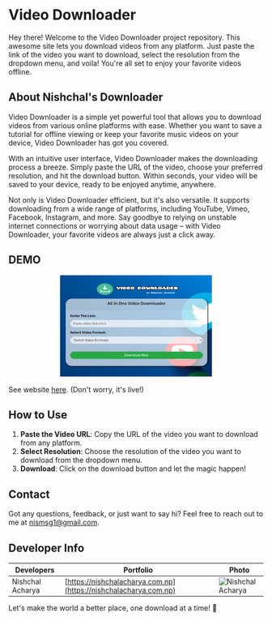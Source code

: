 # Video Downloader
 


Hey there! Welcome to the Video Downloader project repository. This awesome site lets you download videos from any platform. Just paste the link of the video you want to download, select the resolution from the dropdown menu, and voila! You're all set to enjoy your favorite videos offline.

## About Nishchal's Downloader
Video Downloader is a simple yet powerful tool that allows you to download videos from various online platforms with ease. Whether you want to save a tutorial for offline viewing or keep your favorite music videos on your device, Video Downloader has got you covered.

With an intuitive user interface, Video Downloader makes the downloading process a breeze. Simply paste the URL of the video, choose your preferred resolution, and hit the download button. Within seconds, your video will be saved to your device, ready to be enjoyed anytime, anywhere.

Not only is Video Downloader efficient, but it's also versatile. It supports downloading from a wide range of platforms, including YouTube, Vimeo, Facebook, Instagram, and more. Say goodbye to relying on unstable internet connections or worrying about data usage – with Video Downloader, your favorite videos are always just a click away.

## DEMO

<div align="center">
  <img src="img/videoDownloader.png" alt="Image" width="300" height="200">
</div>

See website [here](https://nishchalacharya.com.np/projects/videoDownloader/). (Don't worry, it's live!)

## How to Use

1. **Paste the Video URL**: Copy the URL of the video you want to download from any platform.
2. **Select Resolution**: Choose the resolution of the video you want to download from the dropdown menu.
3. **Download**: Click on the download button and let the magic happen!

## Contact

Got any questions, feedback, or just want to say hi? Feel free to reach out to me at nismsg1@gmail.com.

## Developer Info

| Developers         | Portfolio                                  | Photo |
| ----------------- | ------------------------------------------ |-------|
| Nishchal Acharya  | [https://nishchalacharya.com.np](https://nishchalacharya.com.np)  | <img src="https://nishchalacharya.com.np/img/hero.png" alt="Nishchal Acharya" width="100"/> |


Let's make the world a better place, one download at a time! 🚀
